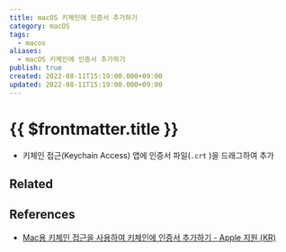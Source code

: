 ```yaml
---
title: macOS 키체인에 인증서 추가하기
category: macOS
tags:
  - macos
aliases:
  - macOS 키체인에 인증서 추가하기
publish: true
created: 2022-08-11T15:19:00.000+09:00
updated: 2022-08-11T15:19:00.000+09:00
---
```


# {{ $frontmatter.title }}

- 키체인 접근(Keychain Access) 앱에 인증서 파일(`.crt` )을 드래그하여 추가

## Related

## References

- [Mac용 키체인 접근을 사용하여 키체인에 인증서 추가하기 - Apple 지원 (KR)](https://support.apple.com/ko-kr/guide/keychain-access/kyca2431/mac)
